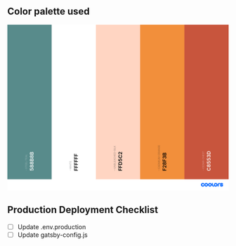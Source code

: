 ## Color palette used

![color palette from coolors.co](./README_ASSETS/palette.png)

## Production Deployment Checklist

- [ ] Update .env.production
- [ ] Update gatsby-config.js
